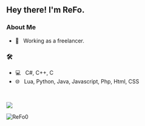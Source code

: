 <h2> Hey there! I'm ReFo.</h2>

<h3> About Me </h3>

- 💼 &nbsp; Working as a freelancer.

<h3>🛠</h3>

- 💻 &nbsp; C#, C++, C
- 🌐 &nbsp; Lua, Python, Java, Javascript, Php, Html, CSS

<br/>

<a href=""> <img align="center" src="https://github-readme-stats-sigma-five.vercel.app/api/top-langs/?username=ReFo0&theme=react&line_height=40&hide=css"/> </a>

<img src="https://komarev.com/ghpvc/?username=ReFo0&label=Visitors&color=351c75" alt="ReFo0" />
